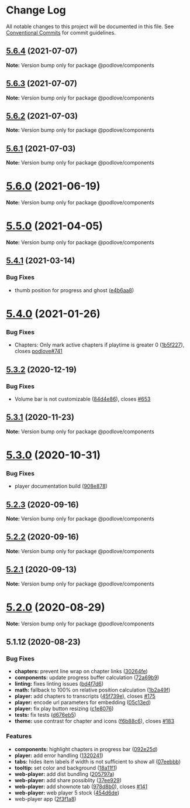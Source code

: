 # Change Log

All notable changes to this project will be documented in this file.
See [Conventional Commits](https://conventionalcommits.org) for commit guidelines.

## [5.6.4](https://github.com/podlove/podlove-ui/compare/v5.6.3...v5.6.4) (2021-07-07)

**Note:** Version bump only for package @podlove/components





## [5.6.3](https://github.com/podlove/podlove-ui/compare/v5.6.2...v5.6.3) (2021-07-07)

**Note:** Version bump only for package @podlove/components





## [5.6.2](https://github.com/podlove/podlove-ui/compare/v5.6.1...v5.6.2) (2021-07-03)

**Note:** Version bump only for package @podlove/components





## [5.6.1](https://github.com/podlove/podlove-ui/compare/v5.6.0...v5.6.1) (2021-07-03)

**Note:** Version bump only for package @podlove/components





# [5.6.0](https://github.com/podlove/podlove-ui/compare/v5.5.0...v5.6.0) (2021-06-19)

**Note:** Version bump only for package @podlove/components





# [5.5.0](https://github.com/podlove/podlove-ui/compare/v5.4.1...v5.5.0) (2021-04-05)

**Note:** Version bump only for package @podlove/components





## [5.4.1](https://github.com/podlove/podlove-ui/compare/v5.4.0...v5.4.1) (2021-03-14)


### Bug Fixes

* thumb position for progress and ghost ([e4b6aa8](https://github.com/podlove/podlove-ui/commit/e4b6aa88142a343d947ecb2ddc10c6f011b129ff))





# [5.4.0](https://github.com/podlove/podlove-ui/compare/v5.3.2...v5.4.0) (2021-01-26)


### Bug Fixes

* Chapters: Only mark active chapters if playtime is greater 0 ([1b5f227](https://github.com/podlove/podlove-ui/commit/1b5f227dfcd39c53357acef7b033c2623c0ebd3d)), closes [podlove#741](https://github.com/podlove/issues/741)





## [5.3.2](https://github.com/podlove/podlove-ui/compare/v5.3.1...v5.3.2) (2020-12-19)


### Bug Fixes

* Volume bar is not customizable ([84d4e86](https://github.com/podlove/podlove-ui/commit/84d4e86e0c16870072d977f876463cee1c7621d7)), closes [#653](https://github.com/podlove/podlove-ui/issues/653)





## [5.3.1](https://github.com/podlove/podlove-ui/compare/v5.3.0...v5.3.1) (2020-11-23)

**Note:** Version bump only for package @podlove/components





# [5.3.0](https://github.com/podlove/podlove-ui/compare/v5.2.3...v5.3.0) (2020-10-31)


### Bug Fixes

* player documentation build ([908e878](https://github.com/podlove/podlove-ui/commit/908e878c6a312bb11c6a0b4ba5d44e605263d2ea))





## [5.2.3](https://github.com/podlove/podlove-ui/compare/v5.2.2...v5.2.3) (2020-09-16)

**Note:** Version bump only for package @podlove/components





## [5.2.2](https://github.com/podlove/podlove-ui/compare/v5.2.1...v5.2.2) (2020-09-16)

**Note:** Version bump only for package @podlove/components





## [5.2.1](https://github.com/podlove/podlove-ui/compare/v5.2.0...v5.2.1) (2020-09-13)

**Note:** Version bump only for package @podlove/components





# [5.2.0](https://github.com/podlove/podlove-ui/compare/v5.1.12...v5.2.0) (2020-08-29)

**Note:** Version bump only for package @podlove/components





## 5.1.12 (2020-08-23)


### Bug Fixes

* **chapters:** prevent line wrap on chapter links ([30264fe](https://github.com/podlove/podlove-ui/commit/30264fe6791fb5a1d9abce3888d01681ed681d0b))
* **components:** update progress buffer calculation ([72a69b9](https://github.com/podlove/podlove-ui/commit/72a69b948efe34496e56fb9e097c0a812d7bb36d))
* **linting:** fixes linting issues ([bd4f7d6](https://github.com/podlove/podlove-ui/commit/bd4f7d6304770d1f4d68c2432ce34dc8e50b933a))
* **math:** fallback to 100% on relative position calculation ([1b2a49f](https://github.com/podlove/podlove-ui/commit/1b2a49f9e377a133366bbd7d30f8753544ac8acf))
* **player:** add chapters to transcripts ([45f739e](https://github.com/podlove/podlove-ui/commit/45f739e5df8999e6cdab544270e5b90389c10b5f)), closes [#175](https://github.com/podlove/podlove-ui/issues/175)
* **player:** encode url parameters for embedding ([05c13ed](https://github.com/podlove/podlove-ui/commit/05c13edcaa8e4fd4de82045a6e16c8d95b48c927))
* **player:** fix play button resizing ([c1e8076](https://github.com/podlove/podlove-ui/commit/c1e807618c34a30c4601ed365dd44d2ee4ca9628))
* **tests:** fix tests ([d676eb5](https://github.com/podlove/podlove-ui/commit/d676eb5afd20020a7d33dda323d0149d4eeb5fe1))
* **theme:** use contrast for chapter and icons ([f6b88c6](https://github.com/podlove/podlove-ui/commit/f6b88c607802d72a2dc31da8351f5abb16740d95)), closes [#183](https://github.com/podlove/podlove-ui/issues/183)


### Features

* **components:** highlight chapters in progress bar ([092e25d](https://github.com/podlove/podlove-ui/commit/092e25d0347895d870fbb9f039b57e59d303a8c6))
* **player:** add error handling ([1320241](https://github.com/podlove/podlove-ui/commit/132024103288d0c39a128eea219b3b01edac8730))
* **tabs:** hides item labels if width is not sufficient to show all ([07eebbb](https://github.com/podlove/podlove-ui/commit/07eebbb4d2ef73249eda0a32bbde596687b29a37))
* **tooltip:** set color and background ([18a11f1](https://github.com/podlove/podlove-ui/commit/18a11f12524a582c520d555ab24c47d69683f7cf))
* **web-player:** add dist bundling ([205797a](https://github.com/podlove/podlove-ui/commit/205797abb57a8263b3649685e623cba4eb4aa3e1))
* **web-player:** add share possiblity ([37ee929](https://github.com/podlove/podlove-ui/commit/37ee9291f512d30018ced950be3059fd4643bb95))
* **web-player:** add shownote tab ([978d8b0](https://github.com/podlove/podlove-ui/commit/978d8b05f2676ef9851c0ad24a19a8ec7e3ebdb5)), closes [#141](https://github.com/podlove/podlove-ui/issues/141)
* **web-player:** web player 5 stock ([454d6de](https://github.com/podlove/podlove-ui/commit/454d6dead15ba4813d68e306ebc6f01a254651ed))
* web-player app ([2f3f1a8](https://github.com/podlove/podlove-ui/commit/2f3f1a8902c4d263650cc7ff28b1be62084ba969))
